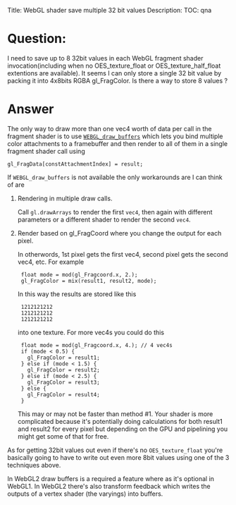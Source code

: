 Title: WebGL shader save multiple 32 bit values
Description:
TOC: qna

# Question:

I need to save up to 8 32bit values in each WebGL fragment shader invocation(including when no OES_texture_float or OES_texture_half_float extentions are available). It seems I can only store a single 32 bit value by packing it into 4x8bits RGBA gl_FragColor.
Is there a way to store 8 values ? 

# Answer

The only way to draw more than one vec4 worth of data per call in the fragment shader is to use [`WEBGL_draw_buffers`](https://www.khronos.org/registry/webgl/extensions/WEBGL_draw_buffers/) which lets you bind multiple color attachments to a framebuffer and then render to all of them in a single fragment shader call using

    gl_FragData[constAttachmentIndex] = result;

If `WEBGL_draw_buffers` is not available the only workarounds are I can think of are

1. Rendering in multiple draw calls. 

    Call `gl.drawArrays` to render the first `vec4`, then again with different parameters or a different shader to render the second `vec4`. 

2. Render based on gl_FragCoord where you change the output for each pixel. 

   In otherwords, 1st pixel gets the first vec4, second pixel gets the second vec4, etc.  For example

        float mode = mod(gl_Fragcoord.x, 2.);
        gl_FragColor = mix(result1, result2, mode);

   In this way the results are stored like this

        1212121212
        1212121212
        1212121212

   into one texture. For more vec4s you could do this

        float mode = mod(gl_Fragcoord.x, 4.); // 4 vec4s
        if (mode < 0.5) {
          gl_FragColor = result1;
        } else if (mode < 1.5) {
          gl_FragColor = result2;
        } else if (mode < 2.5) {
          gl_FragColor = result3;
        } else {
          gl_FragColor = result4;
        }

    This may or may not be faster than method #1. Your shader is more complicated because it's potentially doing calculations for both result1 and result2 for every pixel but depending on the GPU and pipelining you might get some of that for free.

As for getting 32bit values out even if there's no `OES_texture_float` you're basically going to have to write out even more 8bit values using one of the 3 techniques above.

In WebGL2 draw buffers is a required a feature where as it's optional in WebGL1. In WebGL2 there's also transform feedback which writes the outputs of a vertex shader (the varyings) into buffers.

